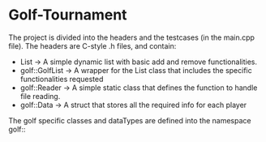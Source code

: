 # Golf-Tournament

The project is divided into the headers and the testcases (in the main.cpp file). The headers are C-style .h files, and contain:

- List -> A simple dynamic list with basic add and remove functionalities.
- golf::GolfList -> A wrapper for the List class that includes the specific functionalities requested
- golf::Reader -> A simple static class that defines the function to handle file reading.
- golf::Data -> A struct that stores all the required info for each player


The golf specific classes and dataTypes are defined into the namespace golf::
